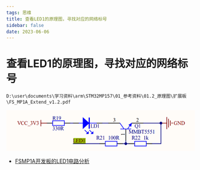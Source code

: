 ```yaml
---
tags: 思维
title: 查看LED1的原理图，寻找对应的网络标号
sidebar: false
date: 2023-06-06
---
```

# 查看LED1的原理图，寻找对应的网络标号

```url
D:\user\documents\学习资料\arm\STM32MP157\01_参考资料\01.2_原理图\扩展板\FS_MP1A_Extend_v1.2.pdf
```

![](assets/20230606215850009.png)
- [FSMP1A开发板的LED1电路分析](FSMP1A开发板的LED1电路分析.md)
